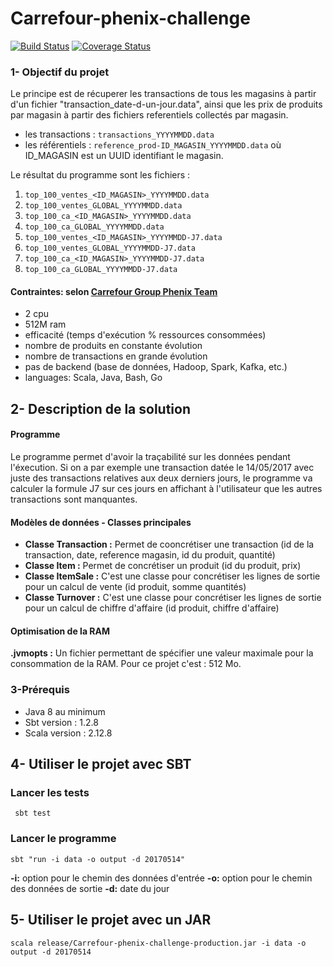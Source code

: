 # Carrefour-phenix-challenge

[![Build Status](https://travis-ci.org/MourabitElBachir/Carrefour-phenix-challenge.svg?branch=master)](https://travis-ci.org/MourabitElBachir/Carrefour-phenix-challenge)
[![Coverage Status](https://coveralls.io/repos/github/MourabitElBachir/Carrefour-phenix-challenge/badge.svg)](https://coveralls.io/github/MourabitElBachir/Carrefour-phenix-challenge)

### 1- Objectif du projet 

Le principe est de récuperer les transactions de tous les magasins à partir d'un fichier "transaction_date-d-un-jour.data", ainsi que les prix de produits par magasin à partir des fichiers referentiels collectés par magasin.

  - les transactions : `transactions_YYYYMMDD.data`
  - les référentiels : `reference_prod-ID_MAGASIN_YYYYMMDD.data` où ID_MAGASIN est un UUID identifiant le magasin.
  
Le résultat du programme sont les fichiers :

1. `top_100_ventes_<ID_MAGASIN>_YYYYMMDD.data` 
2. `top_100_ventes_GLOBAL_YYYYMMDD.data`
3. `top_100_ca_<ID_MAGASIN>_YYYYMMDD.data`
4. `top_100_ca_GLOBAL_YYYYMMDD.data`
5. `top_100_ventes_<ID_MAGASIN>_YYYYMMDD-J7.data` 
6. `top_100_ventes_GLOBAL_YYYYMMDD-J7.data`
7. `top_100_ca_<ID_MAGASIN>_YYYYMMDD-J7.data`
8. `top_100_ca_GLOBAL_YYYYMMDD-J7.data`

#### Contraintes: selon [Carrefour Group Phenix Team](https://github.com/Carrefour-Group/phenix-challenge)

- 2 cpu 
- 512M ram 
- efficacité (temps d'exécution % ressources consommées)
- nombre de produits en constante évolution
- nombre de transactions en grande évolution
- pas de backend (base de données, Hadoop, Spark, Kafka, etc.)
- languages: Scala, Java, Bash, Go


## 2- Description de la solution

#### Programme

Le programme permet d'avoir la traçabilité sur les données pendant l'éxecution. Si on a par exemple une transaction datée le 14/05/2017 avec juste des transactions relatives aux deux derniers jours, le programme va calculer la formule J7 sur ces jours en affichant à l'utilisateur que les autres transactions sont manquantes.

#### Modèles de données - Classes principales

- <b>Classe Transaction :</b> Permet de cooncrétiser une transaction (id de la transaction, date, reference magasin, id du produit, quantité)
- <b>Classe Item :</b> Permet de concrétiser un produit (id du produit, prix)
- <b>Classe ItemSale :</b> C'est une classe pour concrétiser les lignes de sortie pour un calcul de vente (id produit, somme quantités)
- <b>Classe Turnover :</b> C'est une classe pour concrétiser les lignes de sortie pour un calcul de chiffre d'affaire (id produit, chiffre d'affaire)


#### Optimisation de la RAM

 <b>.jvmopts :</b> Un fichier permettant de spécifier une valeur maximale pour la consommation de la RAM. Pour ce projet c'est : 512 Mo. 
 
 
### 3-Prérequis

 - Java 8 au minimum
 - Sbt version : 1.2.8
 - Scala version : 2.12.8
 

## 4- Utiliser le projet avec SBT


### Lancer les tests
```
 sbt test
```

### Lancer le programme
```
sbt "run -i data -o output -d 20170514" 
```

<b>-i:</b> option pour le chemin des données d'entrée
<b>-o:</b> option pour le chemin des données de sortie 
<b>-d:</b> date du jour

## 5- Utiliser le projet avec un JAR
```
scala release/Carrefour-phenix-challenge-production.jar -i data -o output -d 20170514
```


